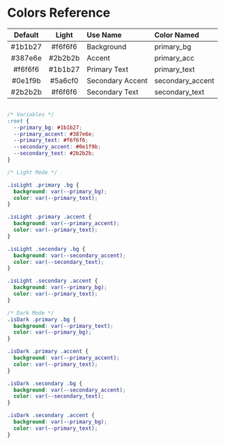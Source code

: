 # Colors Reference

| Default |  Light  | Use Name         | Color Named      |
| :-----: | :-----: | :--------------- | :--------------- |
| #1b1b27 | #f6f6f6 | Background       | primary_bg       |
| #387e6e | #2b2b2b | Accent           | primary_acc      |
| #f6f6f6 | #1b1b27 | Primary Text     | primary_text     |
| #0e1f9b | #5a6cf0 | Secondary Accent | secondary_accent |
| #2b2b2b | #f6f6f6 | Secondary Text   | secondary_text   |

```css colors.css

/* Variables */
:root {
  --primary_bg: #1b1b27;
  --primary_accent: #387e6e;
  --primary_text: #f6f6f6;
  --secondary_accent: #0e1f9b;
  --secondary_text: #2b2b2b;
}

/* Light Mode */

.isLight .primary .bg {
  background: var(--primary_bg);
  color: var(--primary_text);
}

.isLight .primary .accent {
  background: var(--primary_accent);
  color: var(--primary_text);
}

.isLight .secondary .bg {
  background: var(--secondary_accent);
  color: var(--secondary_text);
}

.isLight .secondary .accent {
  background: var(--primary_bg);
  color: var(--primary_text);
}

/* Dark Mode */
.isDark .primary .bg {
  background: var(--primary_text);
  color: var(--primary_bg);
}

.isDark .primary .accent {
  background: var(--primary_accent);
  color: var(--primary_text);
}

.isDark .secondary .bg {
  background: var(--secondary_accent);
  color: var(--secondary_text);
}

.isDark .secondary .accent {
  background: var(--primary_bg);
  color: var(--primary_text);
}

```

